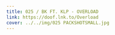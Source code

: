 ```yaml
---
title: 025 / BK FT. KLP - OVERLOAD
link: https://doof.lnk.to/Overload
cover: ../../img/025 PACKSHOTSMALL.jpg
---
```


